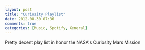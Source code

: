 ```yaml
---
layout: post
title: "Curiosity Playlist"
date: 2012-08-30 07:36
comments: true
categories: [Music, Spotify, General]
---
```


Pretty decent play list in honor the NASA's Curiosity Mars Mission

